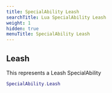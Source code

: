 ```yaml
---
title: SpecialAbility Leash
searchTitle: Lua SpecialAbility Leash
weight: 1
hidden: true
menuTitle: SpecialAbility Leash
---
```

## Leash

This represents a Leash SpecialAbility
```lua
SpecialAbility.Leash
```